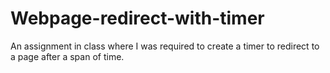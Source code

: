 # Webpage-redirect-with-timer
An assignment in class where I was required to create a timer to redirect to a page after a span of time.
